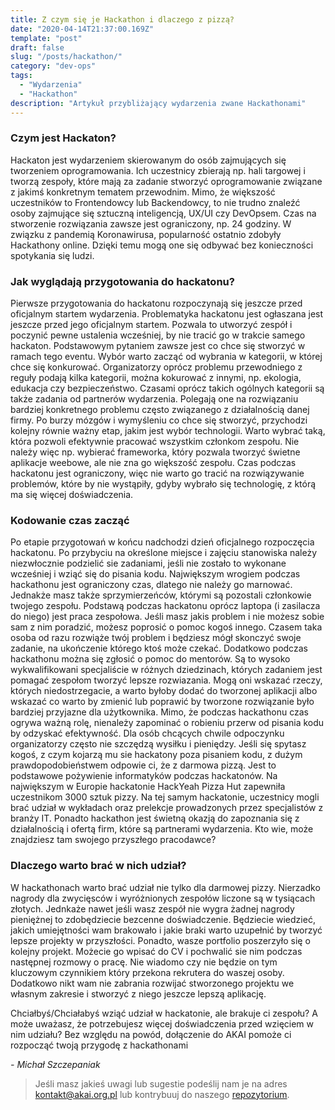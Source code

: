 ```yaml
---
title: Z czym się je Hackathon i dlaczego z pizzą?
date: "2020-04-14T21:37:00.169Z"
template: "post"
draft: false
slug: "/posts/hackathon/"
category: "dev-ops"
tags:
  - "Wydarzenia"
  - "Hackathon"
description: "Artykuł przybliżający wydarzenia zwane Hackathonami"
---
```


### Czym jest Hackaton?
Hackaton jest wydarzeniem skierowanym do osób zajmujących się tworzeniem oprogramowania. Ich uczestnicy zbierają np. hali targowej i  tworzą zespoły, które mają za zadanie stworzyć oprogramowanie związane z jakimś konkretnym tematem przewodnim. Mimo, że większość uczestników to Frontendowcy lub Backendowcy, to nie trudno znaleźć osoby zajmujące się sztuczną inteligencją, UX/UI czy DevOpsem. Czas na stworzenie rozwiązania zawsze jest ograniczony, np. 24 godziny. W związku z pandemią Koronawirusa, popularność ostatnio zdobyły Hackathony online. Dzięki temu mogą one się odbywać bez konieczności spotykania się ludzi.


### Jak wyglądają przygotowania do hackatonu?
Pierwsze przygotowania do hackatonu rozpoczynają się jeszcze przed oficjalnym startem wydarzenia. Problematyka hackatonu jest ogłaszana jest jeszcze przed jego oficjalnym startem. Pozwala to utworzyć zespół i poczynić pewne ustalenia wcześniej, by nie tracić go w trakcie samego hackaton. Podstawowym pytaniem zawsze jest co chce się stworzyć w ramach tego eventu. Wybór warto zacząć od wybrania w kategorii, w której chce się konkurować. Organizatorzy oprócz problemu przewodniego z reguły podają kilka kategorii, można kokurować z innymi, np. ekologia, edukacja czy bezpieczeństwo. Czasami oprócz takich ogólnych kategorii są także zadania od partnerów wydarzenia. Polegają one na rozwiązaniu bardziej konkretnego problemu często związanego z działalnością danej firmy. Po burzy mózgów i wymyśleniu co chce się stworzyć, przychodzi kolejny równie ważny etap, jakim jest wybór technologii. Warto wybrać taką, która pozwoli efektywnie pracować wszystkim członkom zespołu. Nie należy więc np. wybierać frameworka, który pozwala tworzyć świetne aplikacje weebowe, ale nie zna go większość zespołu. Czas podczas hackatonu jest ograniczony, więc nie warto go tracić na rozwiązywanie problemów, które by nie wystąpiły, gdyby wybrało się technologię, z którą ma się więcej doświadczenia.


### Kodowanie czas zacząć
Po etapie przygotowań w końcu nadchodzi dzień oficjalnego rozpoczęcia hackatonu. Po przybyciu na określone miejsce i zajęciu stanowiska należy niezwłocznie podzielić sie zadaniami, jeśli nie zostało to wykonane wcześniej i wziąć się do pisania kodu. Największym wrogiem podczas hackathonu jest ograniczony czas, dlatego nie należy go marnować. Jednakże masz także sprzymierzeńców, którymi są pozostali członkowie twojego zespołu. Podstawą podczas hackatonu oprócz laptopa (i zasilacza do niego) jest praca zespołowa. Jeśli masz jakis problem i nie możesz sobie sam z nim poradzić, możesz poprosić o pomoc kogoś innego. Czasem taka osoba od razu rozwiąże twój problem i będziesz mógł skonczyć swoje zadanie, na ukończenie którego ktoś może czekać. Dodatkowo podczas hackathonu można się zgłosić o pomoc do mentorów. Są to wysoko wykwalifikowani specjaliście w różnych dziedzinach, których zadaniem jest pomagać zespołom tworzyć lepsze rozwiazania. Mogą oni wskazać rzeczy, których niedostrzegacie, a warto byłoby dodać do tworzonej aplikacji albo wskazać co warto by zmienić lub poprawić by tworzone rozwiązanie było bardziej przyjazne dla użytkownika. Mimo, że podczas hackathonu czas ogrywa ważną rolę, nienależy zapominać o robieniu przerw od pisania kodu by odzyskać efektywność. Dla osób chcących chwile odpoczynku organizatorzy często nie szczędzą wysiłku i pieniędzy. Jeśli się spytasz kogoś, z czym kojarzą mu sie hackatony poza pisaniem kodu, z dużym prawdopodobieństwem odpowie ci, że z darmowa pizzą. Jest to podstawowe pożywienie informatyków podczas hackatonów. Na największym w Europie hackatonie HackYeah Pizza Hut zapewniła uczestnikom 3000 sztuk pizzy. Na tej samym hackatonie, uczestnicy mogli brać udział w wykładach oraz prelekcje prowadzonych przez specjalistów z branży IT. Ponadto hackathon jest świetną okazją do zapoznania się z działalnością i ofertą firm, które są partnerami wydarzenia. Kto wie, może znajdziesz tam swojego przyszłego pracodawce?


### Dlaczego warto brać w nich udział?
W hackathonach warto brać udział nie tylko dla darmowej pizzy. Nierzadko nagrody dla zwycięsców i wyróżnionych zespołów liczone są w tysiącach złotych. Jednkaże nawet jeśli wasz zespół nie wygra żadnej nagrody pieniężnej to zdobędziecie bezcenne doświadczenie. Będziecie wiedzieć, jakich umiejętności wam brakowało i jakie braki warto uzupełnić by tworzyć lepsze projekty w przyszłości. Ponadto, wasze portfolio poszerzyło się o kolejny projekt. Możecie go wpisać do CV i pochwalić sie nim podczas następnej rozmowy o pracę. Nie wiadomo czy nie będzie on tym kluczowym czynnikiem który przekona rekrutera do waszej osoby. Dodatkowo nikt wam nie zabrania rozwijać stworzonego projektu we własnym zakresie i stworzyć z niego jeszcze lepszą aplikację.

Chciałbyś/Chciałabyś wziąć udział w hackatonie, ale brakuje ci zespołu? A może uważasz, że potrzebujesz więcej doświadczenia przed wzięciem w nim udziału? Bez względu na powód, dołączenie do AKAI pomoże ci rozpocząć twoją przygodę z hackathonami 


*- Michał Szczepaniak*

> Jeśli masz jakieś uwagi lub sugestie podeślij nam je na adres [kontakt@akai.org.pl](mailto:kontakt@akai.org.pl) lub kontrybuuj do naszego [repozytorium](https://github.com/akai-org/blog).
